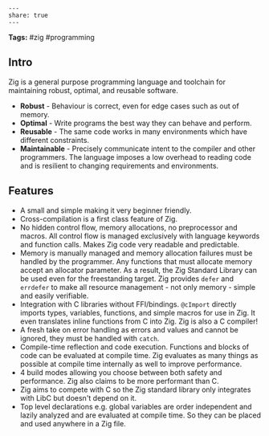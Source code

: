 ```
---
share: true
---
```
**Tags:** #zig #programming
## Intro
Zig is a general purpose programming language and toolchain for maintaining robust, optimal, and reusable software.
- **Robust** - Behaviour is correct, even for edge cases such as out of memory.
- **Optimal** - Write programs the best way they can behave and perform.
- **Reusable** - The same code works in many environments which have different constraints.
- **Maintainable** - Precisely communicate intent to the compiler and other programmers. The language imposes a low overhead to reading code and is resilient to changing requirements and environments.
## Features
- A small and simple making it very beginner friendly.
- Cross-compilation is a first class feature of Zig.
- No hidden control flow, memory allocations, no preprocessor and macros. All control flow is managed exclusively with language keywords and function calls. Makes Zig code very readable and predictable.
- Memory is manually managed and memory allocation failures must be handled by the programmer. Any functions that must allocate memory accept an allocator parameter. As a result, the Zig Standard Library can be used even for the freestanding target. Zig provides `defer` and `errdefer` to make all resource management - not only memory - simple and easily verifiable.
- Integration with C libraries without FFI/bindings. `@cImport` directly imports types, variables, functions, and simple macros for use in Zig. It even translates inline functions from C into Zig. Zig is also a C compiler!
- A fresh take on error handling as errors and values and cannot be ignored, they must be handled with `catch`.
- Compile-time reflection and code execution. Functions and blocks of code can be evaluated at compile time. Zig evaluates as many things as possible at compile time internally as well to improve performance.
- 4 build modes allowing you choose between both safety and performance. Zig also claims to be more performant than C.
- Zig aims to compete with C so the Zig standard library only integrates with LibC but doesn't depend on it.
- Top level declarations e.g. global variables are order independent and lazily analyzed and are evaluated at compile time. So they can be placed and used anywhere in a Zig file.